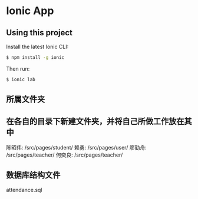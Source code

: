 Ionic App
=====================
## Using this project

Install the latest Ionic CLI:

```bash
$ npm install -g ionic
```

Then run:

```bash
$ ionic lab
```
## 所属文件夹
## 在各自的目录下新建文件夹，并将自己所做工作放在其中

陈昭伟: /src/pages/student/
赖勇: /src/pages/user/
廖勤舟: /src/pages/teacher/
何奕良: /src/pages/teacher/

## 数据库结构文件

attendance.sql